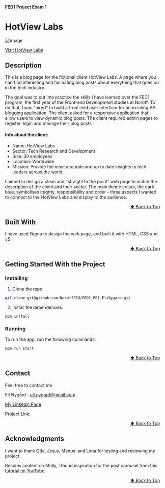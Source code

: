 <a name="readme-top"></a>
#### FED1 Project Exam 1
# HotView Labs

![image](https://i.ibb.co/xg8Kw2z/Skjermbilde-2024-05-29-081846.png)

[Visit HotView Labs](https://norofffeu.github.io/FED1-PE1-EliNygard/index.html)

## Description
This is a blog page for the fictional client HotView Labs. A page where you can find interesting and facinating blog posts about everything that goes on in the tech industry. 

The goal was to put into practice the skills I have learned over the FED1 program, the first year of the Front-end Development studies at Noroff. 
To do that, I was "hired" to build a front-end user interface for an exisiting API blogging application. The client asked for a responsive application that allow users to view dynamic blog posts. The client required admin pages to register, login and manage their blog posts.

#### Info about the client:
- Name: HotView Labs
- Sector: Tech Research and Development
- Size: 30 employees
- Location: Worldwide
- Mission: Provide the most accurate and up to date insights to tech leaders across the world.

I aimed to design a clean and "straight to the point" web page to match the description of the client and their sector. The main theme colour, the dark blue, symbolises itegrity, responsibililty and order - three aspects I wanted to connect to the HotView Labs and display to the audience. 

<p align="right"><a href="#readme-top">⬆️ Back to Top</a></p>

## Built With
I have used Figma to design the web page, and built it with HTML, CSS and JS.

<p align="right"><a href="#readme-top">⬆️ Back to Top</a></p>


## Getting Started With the Project

### Installing

1. Clone the repo:

```bash
git clone git@github.com:NoroffFEU/FED1-PE1-EliNygard.git
```

2. Install the dependencies:

```
npm install
```

### Running

To run the app, run the following commands:

```bash
npm run start
```

<p align="right"><a href="#readme-top">⬆️ Back to Top</a></p>

## Contact
Feel free to contact me

Eli Nygård - eli.nygard@gmail.com

[My Linkedin Page](https://www.linkedin.com/in/eli-nyg%C3%A5rd/)

Project Link: 

<p align="right"><a href="#readme-top">⬆️ Back to Top</a></p>

## Acknowledgments
I want to thank Oda, Jesus, Manuel and Lena for testing and reviewing my project.

Besides content on Molly, I found inspiration for the post carousel from this [tutorial on YouTube](https://www.youtube.com/watch?v=749ta0nvj8s&t=3s)

<p align="right"><a href="#readme-top">⬆️ Back to Top</a></p>
